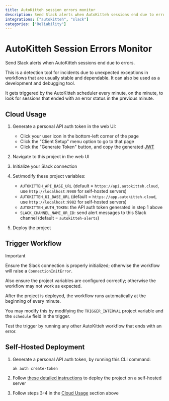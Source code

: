 ```yaml
---
title: AutoKitteh session errors monitor
description: Send Slack alerts when AutoKitteh sessions end due to errors
integrations: ["autokitteh", "slack"]
categories: ["Reliability"]
---
```


# AutoKitteh Session Errors Monitor

Send Slack alerts when AutoKitteh sessions end due to errors.

This is a detection tool for incidents due to unexpected exceptions in workflows that are usually stable and dependable. It can also be used as a development and debugging tool.

It gets triggered by the AutoKitteh scheduler every minute, on the minute, to look for sessions that ended with an error status in the previous minute.

## Cloud Usage

1. Generate a personal API auth token in the web UI:

   - Click your user icon in the bottom-left corner of the page
   - Click the "Client Setup" menu option to go to that page
   - Click the "Generate Token" button, and copy the generated [JWT](https://jwt.io/)

2. Navigate to this project in the web UI
3. Initialize your Slack connection
4. Set/modify these project variables:

   - `AUTOKITTEH_API_BASE_URL` (default = `https://api.autokitteh.cloud`, use `http://localhost:9980` for self-hosted servers)
   - `AUTOKITTEH_UI_BASE_URL` (default = `https://app.autokitteh.cloud`, use `http://localhost:9982` for self-hosted servers)
   - `AUTOKITTEH_AUTH_TOKEN`: the API auth token generated in step 1 above
   - `SLACK_CHANNEL_NAME_OR_ID`: send alert messages to this Slack channel (default = `autokitteh-alerts`)

5. Deploy the project

## Trigger Workflow

> [!IMPORTANT]
> Ensure the Slack connection is properly initialized; otherwise the workflow will raise a `ConnectionInitError`.
>
> Also ensure the project variables are configured correctly; otherwise the workflow may not work as expected.

After the project is deployed, the workflow runs automatically at the beginning of every minute.

You may modify this by modifying the `TRIGGER_INTERVAL` project variable and the `schedule` field in the trigger.

Test the trigger by running any other AutoKitteh workflow that ends with an error.

## Self-Hosted Deployment

1. Generate a personal API auth token, by running this CLI command:

   ```shell
   ak auth create-token
   ```

2. Follow [these detailed instructions](https://docs.autokitteh.com/get_started/deployment) to deploy the project on a self-hosted server

3. Follow steps 3-4 in the [Cloud Usage](#cloud-usage) section above
